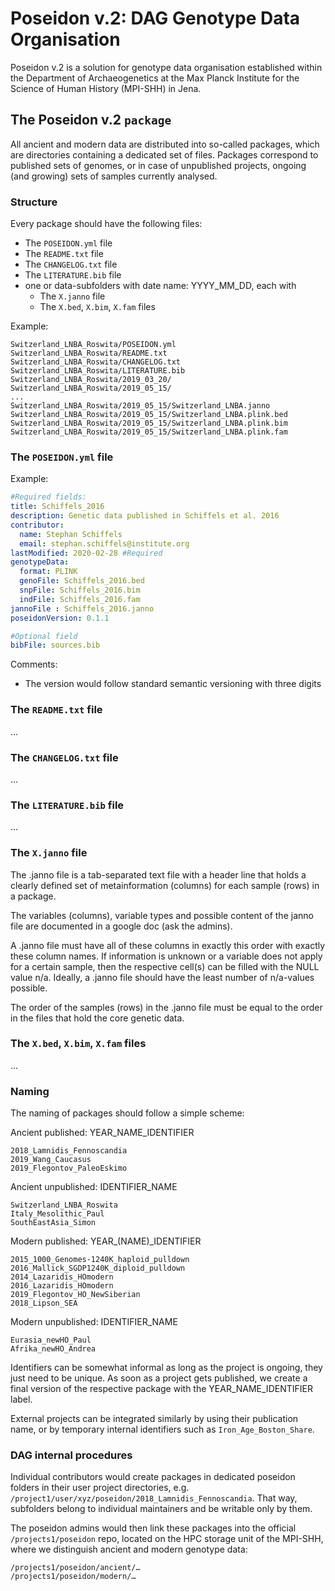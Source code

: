 # Poseidon v.2: DAG Genotype Data Organisation

Poseidon v.2 is a solution for genotype data organisation established within the Department of Archaeogenetics at the Max Planck Institute for the Science of Human History (MPI-SHH) in Jena. 

## The Poseidon v.2 `package`

All ancient and modern data are distributed into so-called packages, which are directories containing a dedicated set of files. Packages correspond to published sets of genomes, or in case of unpublished projects, ongoing (and growing) sets of samples currently analysed.

### Structure

Every package should have the following files: 

- The `POSEIDON.yml` file
- The `README.txt` file
- The `CHANGELOG.txt` file
- The `LITERATURE.bib` file
- one or data-subfolders with date name: YYYY_MM_DD, each with
  - The `X.janno` file
  - The `X.bed`, `X.bim`, `X.fam` files

Example:

```
Switzerland_LNBA_Roswita/POSEIDON.yml
Switzerland_LNBA_Roswita/README.txt
Switzerland_LNBA_Roswita/CHANGELOG.txt
Switzerland_LNBA_Roswita/LITERATURE.bib
Switzerland_LNBA_Roswita/2019_03_20/
Switzerland_LNBA_Roswita/2019_05_15/  
...
Switzerland_LNBA_Roswita/2019_05_15/Switzerland_LNBA.janno
Switzerland_LNBA_Roswita/2019_05_15/Switzerland_LNBA.plink.bed
Switzerland_LNBA_Roswita/2019_05_15/Switzerland_LNBA.plink.bim
Switzerland_LNBA_Roswita/2019_05_15/Switzerland_LNBA.plink.fam
```

###  The `POSEIDON.yml` file

Example:
```YAML
#Required fields:
title: Schiffels_2016
description: Genetic data published in Schiffels et al. 2016
contributor:
  name: Stephan Schiffels
  email: stephan.schiffels@institute.org
lastModified: 2020-02-28 #Required
genotypeData:
  format: PLINK
  genoFile: Schiffels_2016.bed
  snpFile: Schiffels_2016.bim
  indFile: Schiffels_2016.fam
jannoFile : Schiffels_2016.janno
poseidonVersion: 0.1.1

#Optional field
bibFile: sources.bib
```
Comments:
* The version would follow standard semantic versioning with three digits

### The `README.txt` file

...

### The `CHANGELOG.txt` file

...

### The `LITERATURE.bib` file

...

###  The `X.janno` file

The .janno file is a tab-separated text file with a header line that holds a clearly defined set of metainformation (columns) for each sample (rows) in a package. 

The variables (columns), variable types and possible content of the janno file are documented in a google doc (ask the admins).

A .janno file must have all of these columns in exactly this order with exactly these column names. If information is unknown or a variable does not apply for a certain sample, then the respective cell(s) can be filled with the NULL value n/a. Ideally, a .janno file should have the least number of n/a-values possible.

The order of the samples (rows) in the .janno file must be equal to the order in the files that hold the core genetic data.

### The `X.bed`, `X.bim`, `X.fam` files

...

### Naming

The naming of packages should follow a simple scheme:

Ancient published: YEAR_NAME_IDENTIFIER

```
2018_Lamnidis_Fennoscandia  
2019_Wang_Caucasus  
2019_Flegontov_PaleoEskimo  
```

Ancient unpublished: IDENTIFIER_NAME

```
Switzerland_LNBA_Roswita  
Italy_Mesolithic_Paul  
SouthEastAsia_Simon  
```

Modern published: YEAR_(NAME)_IDENTIFIER

```
2015_1000_Genomes-1240K_haploid_pulldown
2016_Mallick_SGDP1240K_diploid_pulldown
2014_Lazaridis_HOmodern
2016_Lazaridis_HOmodern
2019_Flegontov_HO_NewSiberian
2018_Lipson_SEA
```

Modern unpublished: IDENTIFIER_NAME

```
Eurasia_newHO_Paul
Afrika_newHO_Andrea
```

Identifiers can be somewhat informal as long as the project is ongoing, they just need to be unique. As soon as a project gets published, we create a final version of the respective package with the YEAR_NAME_IDENTIFIER label.

External projects can be integrated similarly by using their publication name, or by temporary internal identifiers such as `Iron_Age_Boston_Share`.

### DAG internal procedures

Individual contributors would create packages in dedicated poseidon folders in their user project directories, e.g. `/project1/user/xyz/poseidon/2018_Lamnidis_Fennoscandia`. That way, subfolders belong to individual maintainers and be writable only by them. 

The poseidon admins would then link these packages into the official `/projects1/poseidon` repo, located on the HPC storage unit of the MPI-SHH, where we distinguish ancient and modern genotype data:

```
/projects1/poseidon/ancient/…  
/projects1/poseidon/modern/…
```
